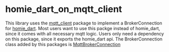 # homie_dart_on_mqtt_client

This library uses the [mqtt_client](https://pub.dev/packages/mqtt_client) package to implement a BrokerConnection for [homie_dart](https://pub.dev/packages/homie_dart).
Most users want to use this packge instead of homie_dart, since it comes with all necessary mqtt logic.
Users only need a dependency on this package, since it exports the homie_dart api.
The BrokerConnection class added by this packages is [MqttBrokerConnection](https://pub.dev/documentation/homie_dart_on_mqtt_client/latest/homie_dart_on_mqtt_client/MqttBrokerConnection-class.html)